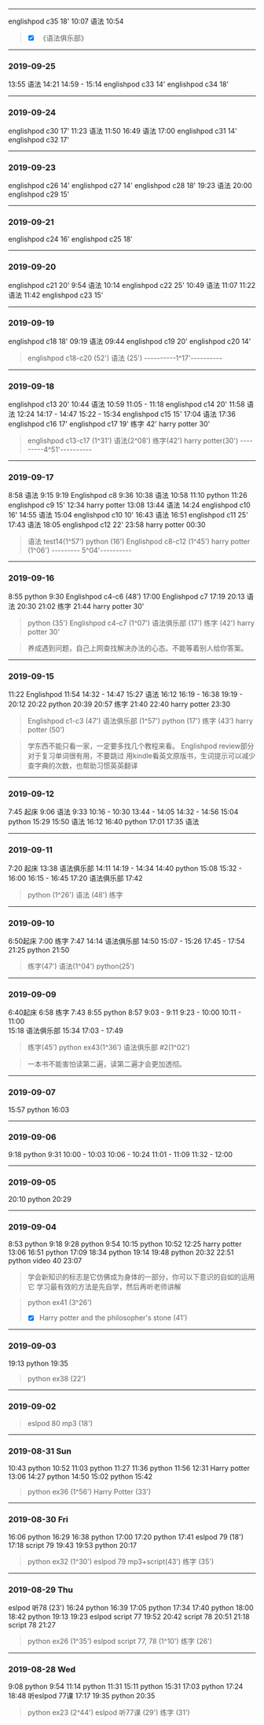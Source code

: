 ***
englishpod c35 18'
10:07 语法 10:54

> - [x] 《语法俱乐部》
>  
***
### 2019-09-25
13:55 语法 14:21
14:59 - 15:14
englishpod c33 14'
englishpod c34 18'

***
### 2019-09-24
englishpod c30 17'
11:23 语法 11:50
16:49 语法 17:00
englishpod c31 14'
englishpod c32 17'
***
### 2019-09-23
englishpod c26 14'
englishpod c27 14'
englishpod c28 18'
19:23 语法 20:00
englishpod c29 15'

***
### 2019-09-21
englishpod c24 16'
englishpod c25 18'

***
### 2019-09-20
englishpod c21 20'
9:54 语法 10:14
englishpod c22 25'
10:49 语法 11:07
11:22 语法 11:42
englishpod c23 15'

***
### 2019-09-19
englishpod c18 18'
09:19 语法 09:44
englishpod c19 20'
englishpod c20 14'

> englishpod c18-c20 (52')
> 语法 (25')
> ----------1^17'----------

***
### 2019-09-18
englishpod c13 20'
10:44 语法 10:59
11:05 - 11:18
englishpod c14 20'
11:58 语法 12:24
14:17 - 14:47
15:22 - 15:34
englishpod c15 15'
17:04 语法 17:36
englishpod c16 17'
englishpod c17 19'
练字 42'
harry potter 30'

> englishpod c13-c17 (1^31')
> 语法(2^08')
> 练字(42')
> harry potter(30')
> ---------4^51'----------

***
### 2019-09-17
8:58 语法 9:15
9:19 Englishpod c8 9:36
10:38 语法 10:58
11:10 python 11:26
englishpod c9 15'
12:34 harry potter 13:08
13:44 语法 14:24
englishpod c10 16'
14:55 语法 15:04
englishpod c10 10'
16:43 语法 16:51
englishpod c11 25'
17:43 语法 18:05
englishpod c12 22'
23:58 harry potter 00:30
> 语法 test14(1^57')
> python (16')
> Englishpod c8-c12 (1^45')
> harry potter (1^06')
> --------- 5^04'----------
***

### 2019-09-16
8:55 python 9:30
Englishpod c4-c6 (48')
17:00 Englishpod c7 17:19
20:13 语法 20:30
21:02 练字 21:44
harry potter 30'

> python (35')
> Englishpod c4-c7 (1^07')
> 语法俱乐部 (17')
> 练字 (42')
> harry potter 30'

> 养成遇到问题，自己上网查找解决办法的心态。不能等着别人给你答案。
***

### 2019-09-15
11:22 Englishpod 11:54
14:32 - 14:47
15:27 语法 16:12
16:19 - 16:38
19:19 - 20:12
20:22 python 20:39
20:57 练字 21:40
22:40 harry potter 23:30

> Englishpod c1-c3 (47')
> 语法俱乐部 (1^57')
> python (17')
> 练字 (43')
> harry potter (50')

> 学东西不能只看一家，一定要多找几个教程来看。
> Englishpod review部分对于复习单词很有用，不要跳过
> 用kindle看英文原版书，生词提示可以减少查字典的次数，也帮助习惯英英翻译
***

### 2019-09-12
7:45 起床
9:06 语法 9:33
10:16 - 10:30
13:44 - 14:05
14:32 - 14:56
15:04 python 15:29
15:50 语法 16:12
16:40 python 17:01
17:35 语法
***
### 2019-09-11
7:20 起床
13:38 语法俱乐部 14:11
14:19 - 14:34
14:40 python 15:08
15:32 - 16:00
16:15 - 16:45
17:20 语法俱乐部 17:42

> python (1^26')
> 语法 (48')
> 练字

***
### 2019-09-10
6:50起床
7:00 练字 7:47
14:14 语法俱乐部 14:50
15:07 - 15:26
17:45 - 17:54
21:25 python  21:50
> 练字(47')
> 语法(1^04')
> python(25')
***
### 2019-09-09
6:40起床
6:58 练字 7:43
8:55 python 8:57
9:03 - 9:11
9:23 - 10:00
10:11 - 11:00  
15:18 语法俱乐部 15:34
17:03 - 17:49
> 练字(45')
> python ex43(1^36')
> 语法俱乐部 #2(1^02')

> 一本书不能害怕读第二遍，读第二遍才会更加透彻。
***

### 2019-09-07
15:57 python 16:03
***
### 2019-09-06
9:18 python 9:31
10:00 - 10:03 
10:06 - 10:24
11:01 - 11:09
11:32 - 12:00
***
### 2019-09-05
20:10 python 20:29

***
### 2019-09-04
8:53 python 9:18
9:28 python 9:54
10:15 python 10:52
12:25 harry potter 13:06
16:51 python 17:09
18:34 python 19:14
19:48 python 20:32
22:51 python video 40 23:07

> 学会新知识的标志是它仿佛成为身体的一部分，你可以下意识的自如的运用它
> 学习最有效的方法是先自学，然后再听老师讲解

> python ex41 (3^26')
>
> - [x] Harry potter and the philosopher's stone (41')
***

### 2019-09-03
19:13  python  19:35

> python ex38 (22')
***

### 2019-09-02
> eslpod 80 mp3 (18')

***
### 2019-08-31 Sun
10:43 python 10:52
11:03 python 11:27
11:36 python 11:56
12:31 Harry potter 13:06
14:27 python 14:50
15:02 python 15:42

> python ex36 (1^56')
> Harry Potter (33')

***
### 2019-08-30 Fri

16:06 python 16:29
16:38 python 17:00
17:20 python 17:41
eslpod 79 (18')
17:18 script 79 19:43
19:53 python 20:17

> python ex32 (1^30')
> eslpod 79 mp3+script(43')
> 练字 (35')

***
### 2019-08-29 Thu

eslpod 听78 (23')
16:24 python 16:39 
17:05 python 17:34
17:40 python 18:00
18:42 python 19:13
19:23 eslpod script 77 19:52
20:42 script 78 20:51
21:18 script 78 21:27

> python ex26  (1^35')
> eslpod script 77, 78 (1^10')
> 练字 (26')

***
### 2019-08-28 Wed

9:08 python 9:54
11:14 python 11:31
15:11 python  15:31
17:03 python 17:24
18:48 听eslpod 77课 17:17
19:35 python 20:35

> python ex23 (2^44')
> eslpod 听77课 (29')
> 练字 (31')